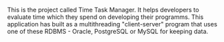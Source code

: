 This is the project called Time Task Manager.
It helps developers to evaluate time which they spend on developing their programms.
This application has built as a multithreading "client-server" program that uses one of these RDBMS - 
Oracle, PostgreSQL or MySQL  for keeping data.
